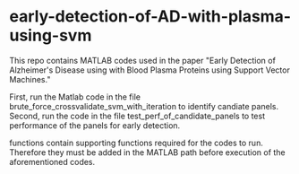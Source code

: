 # early-detection-of-AD-with-plasma-using-svm

This repo contains MATLAB codes used in the paper "Early Detection of Alzheimer's Disease using with Blood Plasma Proteins using Support Vector Machines."

First, run the Matlab code in the file brute_force_crossvalidate_svm_with_iteration to identify candiate panels.
Second, run the code in the file test_perf_of_candidate_panels to test performance of the panels for early detection.

functions contain supporting functions required for the codes to run. Therefore they must be added in the MATLAB path before execution of the aforementioned codes. 

